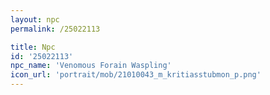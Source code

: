```yaml
---
layout: npc
permalink: /25022113

title: Npc
id: '25022113'
npc_name: 'Venomous Forain Waspling'
icon_url: 'portrait/mob/21010043_m_kritiasstubmon_p.png'
---
```

